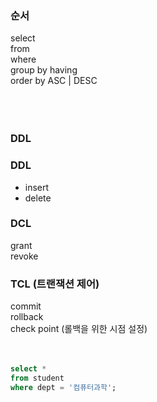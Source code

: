 ### 순서  
select<br/>
from <br/>
where <br/>
group by having  <br/> 
order by ASC | DESC<br/><br/><br/><br/>

### DDL


### DDL
- insert<br/>
- delete<br/>

### DCL
grant<br/>
revoke<br/>

### TCL (트랜잭션 제어)
commit <br/>
rollback <br/>
check point (롤백을 위한 시점 설정) <br/><br/><br/>


~~~sql
select *
from student
where dept = '컴퓨터과학';
~~~~


~~~sql

~~~


~~~sql

~~~


~~~sql

~~~


~~~sql

~~~


~~~sql

~~~


~~~sql

~~~


~~~sql

~~~


~~~sql

~~~


~~~sql

~~~


~~~sql

~~~


~~~sql

~~~
